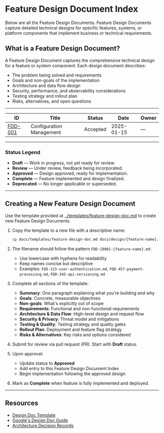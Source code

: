 # Feature Design Document Index

Below are all the Feature Design Documents. Feature Design Documents capture detailed technical designs for specific features, systems, or platform components that implement business or technical requirements.

## What is a Feature Design Document?

A Feature Design Document captures the comprehensive technical design for a feature or system component. Each design document describes:

- The problem being solved and requirements
- Goals and non-goals of the implementation
- Architecture and data flow design
- Security, performance, and observability considerations
- Testing strategy and rollout plan
- Risks, alternatives, and open questions

---

| ID                                             | Title                         | Status   | Date       | Owner        |
|------------------------------------------------|-------------------------------|----------|------------|--------------|
| [FDD-001](FDD-001-configuration-management.md) | Configuration Management      | Accepted | 2025-01-15 | —            |

---

### Status Legend

- **Draft** — Work in progress, not yet ready for review.
- **Review** — Under review, feedback being incorporated.
- **Approved** — Design approved, ready for implementation.
- **Complete** — Feature implemented and design finalized.
- **Deprecated** — No longer applicable or superseded.

---

## Creating a New Feature Design Document

Use the template provided at [../templates/feature-design-doc.md](../templates/feature-design-doc.md) to create new Feature Design Documents.

1. Copy the template to a new file with a descriptive name:

   ```bash
   cp docs/templates/feature-design-doc.md docs/design/{feature-name}.md
   ```

2. The filename should follow the pattern `FDD-{000}-{feature-name}.md`:
   - Use lowercase with hyphens for readability
   - Keep names concise but descriptive
   - Examples: `FDD-123-user-authentication.md`, `FDD-457-payment-processing.md`, `FDD-345-api-versioning.md`

3. Complete all sections of the template:
   - **Summary**: One paragraph explaining what you're building and why
   - **Goals**: Concrete, measurable objectives
   - **Non-goals**: What's explicitly out of scope
   - **Requirements**: Functional and non-functional requirements
   - **Architecture & Data Flow**: High-level design and request flow
   - **Security & Privacy**: Threat model and mitigations
   - **Testing & Quality**: Testing strategy and quality gates
   - **Rollout Plan**: Deployment and feature flag strategy
   - **Risks & Alternatives**: Key risks and options considered

4. Submit for review via pull request (PR). Start with **Draft** status.

5. Upon approval:
   - Update status to **Approved**
   - Add entry to this Feature Design Document Index
   - Begin implementation following the approved design

6. Mark as **Complete** when feature is fully implemented and deployed.

---

## Resources

- [Design Doc Template](../templates/feature-design-doc.md)
- [Google's Design Doc Guide](https://www.industrialempathy.com/posts/design-doc-a-design-doc/)
- [Architecture Decision Records](../decisions/register.md)
